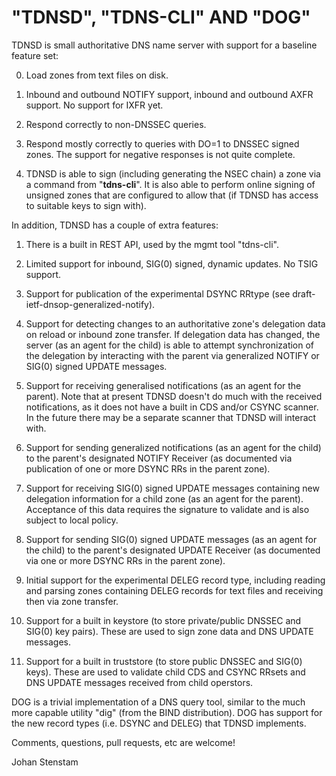# "TDNSD", "TDNS-CLI" AND "DOG"

TDNSD is small authoritative DNS name server with support for a baseline
feature set:

0. Load zones from text files on disk.

1. Inbound and outbound NOTIFY support, inbound and outbound
   AXFR support. No support for IXFR yet.

2. Respond correctly to non-DNSSEC queries.

3. Respond mostly correctly to queries with DO=1 to DNSSEC signed
   zones. The support for negative responses is not quite complete.

4. TDNSD is able to sign (including generating the NSEC chain) a zone 
   via a command from "**tdns-cli**". It is also able to perform online 
   signing of unsigned zones that are configured to allow that (if
   TDNSD has access to suitable keys to sign with).

In addition, TDNSD has a couple of extra features:

1. There is a built in REST API, used by the mgmt tool "tdns-cli".

2. Limited support for inbound, SIG(0) signed, dynamic updates.
   No TSIG support.

3. Support for publication of the experimental DSYNC RRtype
   (see draft-ietf-dnsop-generalized-notify).

4. Support for detecting changes to an authoritative zone's delegation
   data on reload or inbound zone transfer. If delegation data has
   changed, the server (as an agent for the child) is able to attempt
   synchronization of the delegation by interacting with the parent via
   generalized NOTIFY or SIG(0) signed UPDATE messages.

5. Support for receiving generalised notifications (as an agent
   for the parent). Note that at present TDNSD doesn't do much with
   the received notifications, as it does not have a built in CDS
   and/or CSYNC scanner. In the future there may be a separate
   scanner that TDNSD will interact with.

6. Support for sending generalized notifications (as an agent
   for the child) to the parent's designated NOTIFY Receiver (as 
   documented via publication of one or more DSYNC RRs in the
   parent zone).

7. Support for receiving SIG(0) signed UPDATE messages containing 
   new delegation information for a child zone (as an agent for
   the parent). Acceptance of this data requires the signature to
   validate and is also subject to local policy.

8. Support for sending SIG(0) signed UPDATE messages (as an agent
   for the child) to the parent's designated UPDATE Receiver (as 
   documented via one or more DSYNC RRs in the parent zone).

9. Initial support for the experimental DELEG record type, including
   reading and parsing zones containing DELEG records for text files
   and receiving then via zone transfer.

10. Support for a built in keystore (to store private/public DNSSEC
    and SIG(0) key pairs). These are used to sign zone data and DNS
    UPDATE messages.

11. Support for a built in truststore (to store public DNSSEC and 
    SIG(0) keys). These are used to validate child CDS and CSYNC
    RRsets and DNS UPDATE messages received from child operstors.

DOG is a trivial implementation of a DNS query tool, similar to the
much more capable utility "dig" (from the BIND distribution). DOG has
support for the new record types (i.e. DSYNC and DELEG) that TDNSD
implements.

Comments, questions, pull requests, etc are welcome!

Johan Stenstam